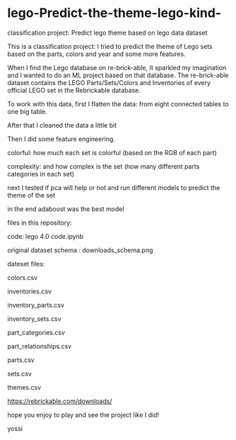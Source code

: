 # lego-Predict-the-theme-lego-kind-
classification project: Predict lego theme based on lego data dataset

This is a classification project:  I tried to predict the theme of Lego sets based on the parts, colors and year and some more features.

When I find the Lego database on re-brick-able, It sparkled my imagination and I wanted to do an ML project based on that database.
The re-brick-able dataset contains the LEGO Parts/Sets/Colors and Inventories of every official LEGO set in the Rebrickable database.

To work with this data, first I flatten the data: from eight connected tables to one big table.

After that I cleaned the data a little bit

Then I did some feature engineering.

colorful: how much each set is colorful (based on the RGB of each part)

complexity:  and how complex is the set (how many different parts categories in each set)

next I tested if pca will help or not and run different models to predict the theme of the set

in the end adaboost was the best model

files in this repository:

code: lego 4.0 code.ipynb 

original dataset schema : downloads_schema.png

dateset files:

colors.csv

inventories.csv

inventory_parts.csv

inventory_sets.csv

part_categories.csv

part_relationships.csv

parts.csv

sets.csv

themes.csv

https://rebrickable.com/downloads/ 

hope you enjoy to play and see the project like I did!

yossi
